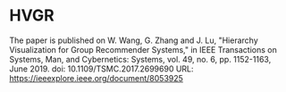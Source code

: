 # HVGR
The paper is published on
W. Wang, G. Zhang and J. Lu, "Hierarchy Visualization for Group Recommender Systems," in IEEE Transactions on Systems, Man, and Cybernetics: Systems, vol. 49, no. 6, pp. 1152-1163, June 2019.
doi: 10.1109/TSMC.2017.2699690
URL: https://ieeexplore.ieee.org/document/8053925
